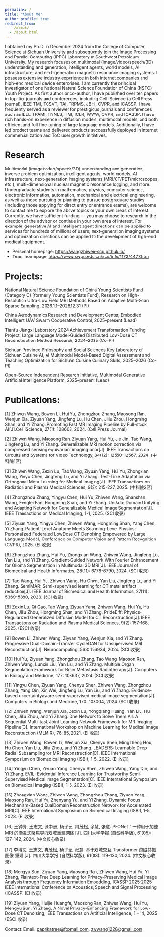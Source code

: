```yaml
---
permalink: /
title: "About Me"
author_profile: true
redirect_from: 
  - /about/
  - /about.html
---
```


I obtained my Ph.D. in December 2024 from the College of Computer Science at Sichuan University and subsequently join the Image Processing and Parallel Computing (IPPC) Laboratory at Southwest Petroleum University. My research focuses on multimodal (image/video/speech/3D) understanding and generation, intelligent agents, world models, AI infrastructure, and next-generation magnetic resonance imaging systems. I possess extensive industry experience in both internet companies and high-end medical device enterprises. I am currently the principal investigator of one National Natural Science Foundation of China (NSFC) Youth Project. As first author or co-author, I have published over ten papers in top-tier journals and conferences, including Cell iScience (a Cell Press journal), IEEE TMI, TCSVT, TAI, TRPMS, JBHI, CVPR, and ICASSP. I have frequently served as a reviewer for prestigious journals and conferences such as IEEE TPAMI, TNNLS, TMI, ICLR, WWW, CVPR, and ICASSP. I have rich hands-on experience in diffusion models, multimodal models, and both efficient and full fine-tuning of large language models. Additionally, I have led product teams and delivered products successfully deployed in internet commercialization and ToC user growth initiatives.

Research
======
Multimodal (image/video/speech/3D) understanding and generation, inverse problem optimization, intelligent agents, world models, AI infrastructure, next-generation imaging systems (MRI/CT/PET/microscopes, etc.), multi-dimensional nuclear magnetic resonance logging, and more. Undergraduate students in mathematics, physics, computer science, electronic information, automation, mechanical and electrical engineering, as well as those pursuing or planning to pursue postgraduate studies (including those applying for direct entry or entrance exams), are welcome to contact me to explore the above topics or your own areas of interest. Currently, we have sufficient funding — you may choose to research in the direction of the advisor or continue in your own area of interest. For example, generative AI and intelligent agent directions can be applied to services for hundreds of millions of users; next-generation imaging systems and optimization directions can be applied to the development of high-end medical equipment.

- Personal homepage: https://wangzhiwen-scu.github.io/
- Team homepage: https://www.swpu.edu.cn/scs/info/1172/4477.htm

Projects:
======
National Natural Science Foundation of China Young Scientists Fund (Category C) [formerly Young Scientists Fund], Research on High-Resolution Ultra-Low Field MRI Methods Based on Adaptive Multi-Scan Sparse Sampling, 2026.1.1–2028.12.31 (PI)

China Aerodynamics Research and Development Center, Embodied Intelligent UAV Swarm Cooperative Control, 2025–present (Lead)

Tianfu Jiangxi Laboratory 2024 Achievement Transformation Funding Project, Large Language Model-Guided Distributed Low-Dose CT Reconstruction Method Research, 2024–2025 (Co-PI)

Sichuan Province Philosophy and Social Sciences Key Laboratory of Sichuan Cuisine AI, AI Multimodal Model-Based Digital Assessment and Teaching Optimization for Sichuan Cuisine Culinary Skills, 2025–2026 (Co-PI)

Open-Source Independent Research Initiative, Multimodal Generative Artificial Intelligence Platform, 2025–present (Lead)

Publications:
======
[1] Zhiwen Wang, Bowen Li, Hui Yu, Zhongzhou Zhang, Maosong Ran, Wenjun Xia, Ziyuan Yang, Jingfeng Lu, Hu Chen, Jiliu Zhou, Hongming Shan, and Yi Zhang. Promoting Fast MR Imaging Pipeline by Full-stack AI[J].Cell iScience, 27(1): 108608, 2024. (Cell Press Journal)

[2] Zhiwen Wang, Maosong Ran, Ziyuan Yang, Hui Yu, Jie Jin, Tao Wang, Jingfeng Lu,
and Yi Zhang. Generalizable MRI motion correction via compressed sensing equivariant imaging prior[J]. IEEE Transactions on Circuits and Systems for Video Technology, 34(12): 12550-12567, 2024. (中科院1区)

[3] Zhiwen Wang, Zexin Lu, Tao Wang, Ziyuan Yang, Hui Yu, Zhongxian Wang, Yinyu
Chen, Jingfeng Lu, and Yi Zhang. Test-Time Adaptation via Orthogonal Meta Learning for Medical Imaging[J]. IEEE Transactions on Radiation and Plasma
Medical Sciences, 9(2): 215-227, 2025. (中科院2区)

[4] Zhongzhou Zhang, Yingyu Chen, Hui Yu, Zhiwen Wang, Shanshan Wang, Fenglei Fan, Hongming Shan, and Yi Zhang. UniAda: Domain Unifying and Adapting
Network for Generalizable Medical Image Segmentation[J]. IEEE Transactions on
Medical Imaging, 1-1, 2025. (SCI 收录)

[5] Ziyuan Yang, Yingyu Chen, Zhiwen Wang, Hongming Shan, Yang Chen, Yi Zhang.
Patient-Level Anatomy Meets Scanning-Level Physics: Personalized Federated LowDose CT Denoising Empowered by Large Language Model, Conference on Computer Vision and Pattern Recognition (CVPR), 2025. (EI 收录)

[6] Zhongzhou Zhang, Hui Yu, Zhongxian Wang, Zhiwen Wang, Jingfeng Lu, Yan Liu,
and Yi Zhang. Gradient-Guided Network With Fourier Enhancement for Glioma Segmentation in Multimodal 3D MRI[J]. IEEE Journal of Biomedical and Health Informatics, 28(11): 6778-6790, 2024. (SCI 收录)

[7] Tao Wang, Hui Yu, Zhiwen Wang, Hu Chen, Yan Liu, Jingfeng Lu, and Yi Zhang.
SemiMAR: Semi-supervised learning for CT metal artifact reduction[J]. IEEE Journal of Biomedical and Health Informatics, 27(11): 5369-5380, 2023. (SCI 收录)

[8] Zexin Lu, Qi Gao, Tao Wang, Ziyuan Yang, Zhiwen Wang, Hui Yu, Hu Chen, Jiliu
Zhou, Hongming Shan, and Yi Zhang. PrideDiff: Physics-Regularized Generalized
Diffusion Model for CT Reconstruction[J]. IEEE Transactions on Radiation and
Plasma Medical Sciences, 9(2): 157-168, 2025. (ESCI 收录)

[9] Bowen Li, Zhiwen Wang, Ziyuan Yang, Wenjun Xia, and Yi Zhang. Progressive
Dual-Domain-Transfer CycleGAN for Unsupervised MRI Reconstruction[J]. Neurocomputing, 563: 126934, 2024. (SCI 收录)

[10] Hui Yu, Ziyuan Yang, Zhongzhou Zhang, Tao Wang, Maoson Ran, Zhiwen Wang,
Lunxin Liu, Yan Liu, and Yi Zhang. Multiple Organ Segmentation Framework
for Brain Metastasis Radiotherapy[J]. Computers in Biology and Medicine, 177:
108637, 2024. (SCI 收录)

[11] Yingyu Chen, Ziyuan Yang, Chenyu Shen, Zhiwen Wang, Zhongzhou Zhang, Yang
Qin, Xin Wei, Jingfeng Lu, Yan Liu, and Yi Zhang. Evidence-based uncertaintyaware semi-supervised medical image segmentation[J]. Computers in Biology and
Medicine, 170: 108004, 2024. (SCI 收录)

[12] Zhiwen Wang, Wenjun Xia, Zexin Lu, Yongqiang Huang, Yan Liu, Hu Chen, Jiliu
Zhou, and Yi Zhang. One Network to Solve Them All: A Sequential Multi-task Joint
Learning Network Framework for MR Imaging Pipeline[C]. International Workshop
on Machine Learning for Medical Image Reconstruction (MLMIR), 76-85, 2021.
(EI 收录)

[13] Zhiwen Wang, Bowen Li, Wenjun Xia, Chenyu Shen, Mingzheng Hou, Hu Chen,
Yan Liu, Jiliu Zhou, and Yi Zhang. LEADERS: Learnable Deep Radial Subsampling for MRI Reconstruction[C]. IEEE International Symposium on Biomedical Imaging (ISBI), 1-5, 2022. (EI 收录) 

[14] Yingyu Chen, Ziyuan Yang, Chenyu Shen, Zhiwen Wang, Yang Qin, and Yi Zhang.
EVIL: Evidential Inference Learning for Trustworthy Semi-Supervised Medical Image Segmentation[C]. IEEE International Symposium on Biomedical Imaging
(ISBI), 1-5, 2023. (EI 收录)

[15] Zhongxian Wang, Zhiwen Wang, Zhongzhou Zhang, Ziyuan Yang, Maosong Ran,
Hui Yu, Zhenyang Yu, and Yi Zhang. Dynamic Focus Mechanism-Based DualDomain Reconstruction Network for Accelerated MRI[C]. IEEE International Symposium on Biomedical Imaging (ISBI), 1-5, 2023. (EI 收录)

[16] 王钟贤, 王志文, 张中洲, 杨子元, 冉茂松, 余慧, 张意. PFONet：一种用于加速
MRI 的渐进式聚焦导向双域重建网络 [J]. 四川大学学报 (自然科学版), 61(05):
127-142, 2024. (中文核心收录)

[17] 李博文, 王志文, 冉茂松, 杨子元, 张意. 基于双域交互 Transformer 的磁共振图像
重建 [J]. 四川大学学报 (自然科学版), 61(03): 119-130, 2024. (中文核心收录)

[18] Mengyu Sun, Ziyuan Yang, Maosong Ran, Zhiwen Wang, Hui Yu, Yi Zhang, Plaintext-Free Deep Learning for Privacy-Preserving Medical Image Analysis through Frequency Information Embedding, ICASSP 2025-2025 IEEE International Conference on Acoustics, Speech and Signal Processing (ICASSP) (EI 收录)

[19] Ziyuan Yang, Huijie Huangfu, Maosong Ran, Zhiwen Wang, Hui Yu, Mengyu Sun, Yi Zhang, A Novel Privacy-Enhancing Framework for Low-Dose CT Denoising, IEEE Transactions on Artificial Intelligence, 1 – 14, 2025 (ESCI 收录)

Contact:
Email: paprikatree@foxmail.com, zwwang1228@gmail.com
